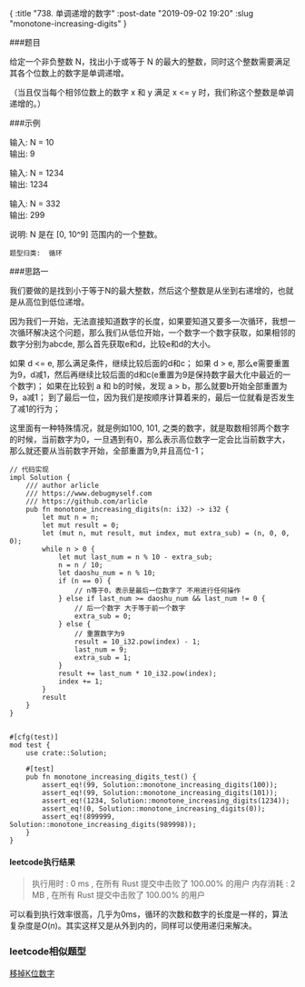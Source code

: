 {
    :title "738. 单调递增的数字"
    :post-date "2019-09-02 19:20"
    :slug "monotone-increasing-digits"
}


###题目

给定一个非负整数 N，找出小于或等于 N 的最大的整数，同时这个整数需要满足其各个位数上的数字是单调递增。

（当且仅当每个相邻位数上的数字 x 和 y 满足 x <= y 时，我们称这个整数是单调递增的。）


###示例

输入: N = 10  
输出: 9 

输入: N = 1234  
输出: 1234

输入: N = 332  
输出: 299

说明: N 是在 [0, 10^9] 范围内的一个整数。


`题型归类:  循环`

###思路一

我们要做的是找到小于等于N的最大整数，然后这个整数是从坐到右递增的，也就是从高位到低位递增。

因为我们一开始，无法直接知道数字的长度，如果要知道又要多一次循环，我想一次循环解决这个问题，那么我们从低位开始，一个数字一个数字获取，如果相邻的数字分别为abcde, 那么首先获取e和d，比较e和d的大小。

如果 d <= e, 那么满足条件，继续比较后面的d和c；
如果 d > e, 那么e需要重置为9，d减1，然后再继续比较后面的d和c(e重置为9是保持数字最大化中最近的一个数字)；
如果在比较到 a 和 b的时候，发现 a > b，那么就要b开始全部重置为9，a减1；
到了最后一位，因为我们是按顺序计算着来的，最后一位就看是否发生了减1的行为；

这里面有一种特殊情况，就是例如100, 101, 之类的数字，就是取数相邻两个数字的时候，当前数字为0，一旦遇到有0，那么表示高位数字一定会比当前数字大，那么就还要从当前数字开始，全部重置为9,并且高位-1；

```.lang-rust
// 代码实现
impl Solution {
    /// author arlicle
    /// https://www.debugmyself.com
    /// https://github.com/arlicle
    pub fn monotone_increasing_digits(n: i32) -> i32 {
        let mut n = n;
        let mut result = 0;
        let (mut n, mut result, mut index, mut extra_sub) = (n, 0, 0, 0);
        while n > 0 {
            let mut last_num = n % 10 - extra_sub;
            n = n / 10;
            let daoshu_num = n % 10;
            if (n == 0) {
                // n等于0，表示是最后一位数字了 不用进行任何操作
            } else if last_num >= daoshu_num && last_num != 0 {
                // 后一个数字 大于等于前一个数字
                extra_sub = 0;
            } else {
                // 重置数字为9
                result = 10_i32.pow(index) - 1;
                last_num = 9;
                extra_sub = 1;
            }
            result += last_num * 10_i32.pow(index);
            index += 1;
        }
        result
    }
}


#[cfg(test)]
mod test {
    use crate::Solution;

    #[test]
    pub fn monotone_increasing_digits_test() {
        assert_eq!(99, Solution::monotone_increasing_digits(100));
        assert_eq!(99, Solution::monotone_increasing_digits(101));
        assert_eq!(1234, Solution::monotone_increasing_digits(1234));
        assert_eq!(0, Solution::monotone_increasing_digits(0));
        assert_eq!(899999, Solution::monotone_increasing_digits(989998));
    }
}

```

#### leetcode执行结果
> 执行用时 : 0 ms , 在所有 Rust 提交中击败了 100.00% 的用户
> 内存消耗 : 2 MB , 在所有 Rust 提交中击败了 100.00% 的用户

可以看到执行效率很高，几乎为0ms，循环的次数和数字的长度是一样的，算法复杂度是$O(n)$。其实这样又是从外到内的，同样可以使用递归来解决。




### leetcode相似题型

[移掉K位数字](https://leetcode-cn.com/problems/remove-k-digits/)





